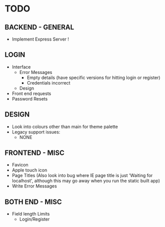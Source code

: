 
# TODO

## BACKEND - GENERAL

* Implement Express Server !

## LOGIN

* Interface
    - Error Messages
        + Empty details (have specific versions for hitting login or register)
        + Credentials incorrect
    - Design
* Front end requests
* Password Resets

## DESIGN

* Look into colours other than main for theme palette
* Legacy support issues:
    - NONE

## FRONTEND - MISC

* Favicon
* Apple touch icon
* Page Titles (Also look into bug where IE page title is just 'Waiting for localhost', although this may go away when you run the static built app)
* Write Error Messages

## BOTH END - MISC

* Field length Limits
    - Login/Register
